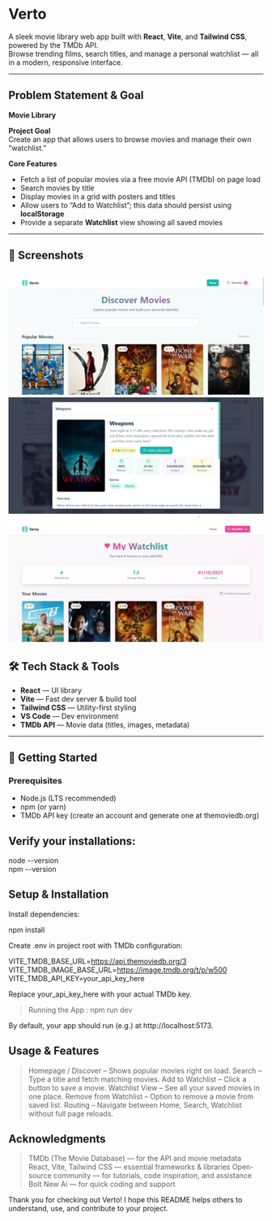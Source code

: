 # Verto 

A sleek movie library web app built with **React**, **Vite**, and **Tailwind CSS**, powered by the TMDb API.  
Browse trending films, search titles, and manage a personal watchlist — all in a modern, responsive interface.

---

##  Problem Statement & Goal

**Movie Library**

**Project Goal**  
Create an app that allows users to browse movies and manage their own “watchlist.”

**Core Features**

- Fetch a list of popular movies via a free movie API (TMDb) on page load  
- Search movies by title  
- Display movies in a grid with posters and titles  
- Allow users to “Add to Watchlist”; this data should persist using **localStorage**  
- Provide a separate **Watchlist** view showing all saved movies  

---

## 📸 Screenshots

![alt text](image.png)
![alt text](image-1.png)
![alt text](image-2.png)
---  

## 🛠 Tech Stack & Tools

- **React** — UI library  
- **Vite** — Fast dev server & build tool  
- **Tailwind CSS** — Utility-first styling  
- **VS Code** — Dev environment  
- **TMDb API** — Movie data (titles, images, metadata)  

---

## 🚀 Getting Started

### Prerequisites

- Node.js (LTS recommended)  
- npm (or yarn)  
- TMDb API key (create an account and generate one at themoviedb.org)

## Verify your installations:

node --version  
npm --version

## Setup & Installation

Install dependencies:

npm install


Create .env in project root with TMDb configuration:

VITE_TMDB_BASE_URL=https://api.themoviedb.org/3  
VITE_TMDB_IMAGE_BASE_URL=https://image.tmdb.org/t/p/w500  
VITE_TMDB_API_KEY=your_api_key_here


Replace your_api_key_here with your actual TMDb key.

>Running the App : 
npm run dev

By default, your app should run (e.g.) at http://localhost:5173.


## Usage & Features

>Homepage / Discover – Shows popular movies right on load.
>Search – Type a title and fetch matching movies.
>Add to Watchlist – Click a button to save a movie.
>Watchlist View – See all your saved movies in one place.
>Remove from Watchlist – Option to remove a movie from saved list.
>Routing – Navigate between Home, Search, Watchlist without full page reloads.

## Acknowledgments

>TMDb (The Movie Database) — for the API and movie metadata
>React, Vite, Tailwind CSS — essential frameworks & libraries
>Open-source community — for tutorials, code inspiration, and assistance
>Bolt New Ai — for quick coding and support

Thank you for checking out Verto!
I hope this README helps others to understand, use, and contribute to your project.
